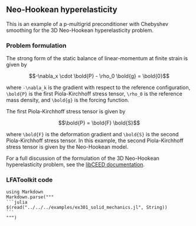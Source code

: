 ## Neo-Hookean hyperelasticity

This is an example of a p-multigrid preconditioner with Chebyshev smoothing for the 3D Neo-Hookean hyperelasticity problem.

### Problem formulation

The strong form of the static balance of linear-momentum at finite strain is given by

```math
-\nabla_x \cdot \bold{P} - \rho_0 \bold{g} = \bold{0}
```

where ``-\nabla_k`` is the gradient with respect to the reference configuration, ``\bold{P}`` is the first Piola-Kirchhoff stress tensor, ``\rho_0`` is the reference mass density, and ``\bold{g}`` is the forcing function.

The first Piola-Kirchhoff stress tensor is given by

```math
\bold{P} = \bold{F} \bold{S}
```

where ``\bold{F}`` is the deformation gradient and ``\bold{S}`` is the second Piola-Kirchhoff stress tensor.
In this example, the second Piola-Kirchhoff stress tensor is given by the Neo-Hookean model.

For a full discussion of the formulation of the 3D Neo-Hookean hyperelasticity problem, see the [libCEED documentation](https://libceed.readthedocs.io/en/latest/examples/solids/).

### LFAToolkit code


````@eval
using Markdown
Markdown.parse("""
```julia
$(read("../../../examples/ex301_solid_mechanics.jl", String))
```
""")
````
